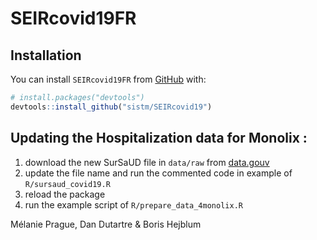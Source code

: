   
<!-- README.md is generated from README.Rmd. Please edit that file -->

# SEIRcovid19FR

<!-- badges: start -->

<!-- badges: end -->

## Installation

You can install `SEIRcovid19FR` from [GitHub](https://github.com/) with:

``` r
# install.packages("devtools")
devtools::install_github("sistm/SEIRcovid19")
```

## Updating the Hospitalization data for Monolix :

1.  download the new SurSaUD file in `data/raw` from
    [data.gouv](https://www.data.gouv.fr/fr/datasets/r/941ff2b4-ea24-4cdf-b0a7-655f2a332fb2)
2.  update the file name and run the commented code in example of
    `R/sursaud_covid19.R`
3.  reload the package
4.  run the example script of `R/prepare_data_4monolix.R`

Mélanie Prague, Dan Dutartre & Boris Hejblum
